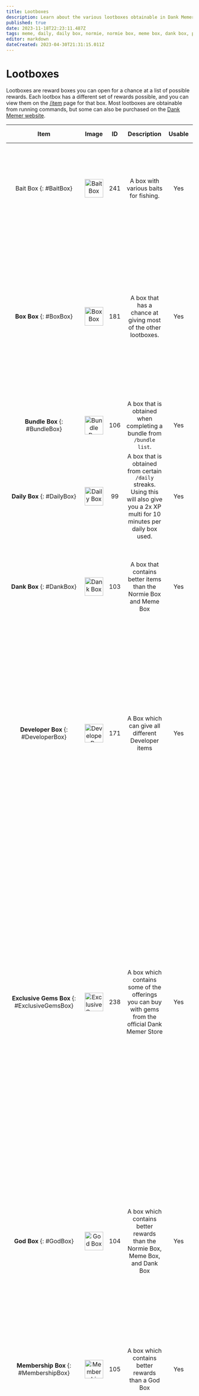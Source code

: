 ```yaml
---
title: Lootboxes
description: Learn about the various lootboxes obtainable in Dank Memer, including god boxes, daily boxes, meme boxes, box box, pepe boxes, and more.
published: true
date: 2023-11-18T22:23:11.487Z
tags: meme, daily, daily box, normie, normie box, meme box, dank box, pepe box, work box, developer box, god box, wedding gift, old box, patreon box, dank memer wiki, dankmemer wiki
editor: markdown
dateCreated: 2023-04-30T21:31:15.011Z
---
```


# Lootboxes
Lootboxes are reward boxes you can open for a chance at a list of possible rewards. Each lootbox has a different set of rewards possible, and you can view them on the <a href="/Bot-features/Currency-Commands/Basic-Commands#Item" target="_blank">/item</a> page for that box. Most lootboxes are obtainable from running commands, but some can also be purchased on the <a href="https://dankmemer.lol/store" target="_blank">Dank Memer website</a>.

| Item   | Image | ID  | Description | Usable |  Location | Possible Items | Bundle Item | Skins Available |
|:--------:|:------:|:--------------:|:------:|:--------------:|:--------------:|:-----------------:|:-----------------:|:-----------------:|
|Bait Box {: #BaitBox} | <img src="/items/lootboxes/baitbox.gif" alt="Bait Box" width="50" height="50"> | 241 | A box with various baits for fishing. | Yes | <a href="/Bot-features/Currency-Commands/Grind-Commands/Fishing" target="_blank">Fishing</a>, <a href="/Bot-features/Currency-Commands/Market" target="_blank">Market</a> | 1-3x <a href="/Items/Fishing#VintageBait" target="_blank">Vintage Bait</a>, 1-2x <a href="/Items/Fishing#WeightedBait" target="_blank">Weighted Bait</a>, 1-3x <a href="/Items/Fishing#MoneyBait" target="_blank">Money Bait</a>, 1-2x <a href="/Items/Fishing#GoldenBait" target="_blank">Golden Bait</a>, 1-2x <a href="/Items/Fishing#LuckyBait" target="_blank">Lucky Bait</a>, 1-2x <a href="/Items/Fishing#TimelyBait" target="_blank">Timely Bait</a>, 1x <a href="/Items/Fishing#MagnetBait" target="_blank">Magnet Bait</a> | No | No |
| **Box Box** {: #BoxBox} | <img src="/items/lootboxes/boxbox.gif" alt="Box Box" width="50" height="50"> | 181 | A box that has a chance at giving most of the other lootboxes. | Yes | <a href="https://dankmemer.wiki/en/About-Dank-Memer/Vote/Vote-levels#VoteRewards" target="_blank">Vote Rewards</a>, <a href="/Bot-features/Currency-Commands/Market" target="_blank">Market</a> | 1x <a href="https://dankmemer.wiki/en/Items/Lootboxes#NormieBox" target="_blank">Normie Box</a>, 1x <a href="https://dankmemer.wiki/en/Items/Lootboxes#MemeBox" target="_blank">Meme Box</a>, 1x <a href="https://dankmemer.wiki/en/Items/Lootboxes#DankBox" target="_blank">Dank Box</a>, 1x <a href="https://dankmemer.wiki/en/Items/Lootboxes#DailyBox" target="_blank">Daily Box</a>, 1x <a href="https://dankmemer.wiki/en/Items/Lootboxes#PepeBox" target="_blank">Pepe Box</a>, 1x <a href="https://dankmemer.wiki/en/Items/Lootboxes#WorkBox" target="_blank">Work Box</a>, 1x <a href="https://dankmemer.wiki/en/Items/Lootboxes#DeveloperBox" target="_blank">Developer Box</a>, 1x <a href="https://dankmemer.wiki/en/Items/Lootboxes#WeddingGift" target="_blank">Wedding Gift</a>, 1x <a href="https://dankmemer.wiki/en/Items/Lootboxes#OldBox" target="_blank">Old Box</a>, 1x <a href="https://dankmemer.wiki/en/Items/Lootboxes#SantasBag" target="_blank">Santa's Bag</a>, 1x <a href="https://dankmemer.wiki/en/Items/Lootboxes#PlasticBox" target="_blank">Plastic Box</a>, 1x <a href="https://dankmemer.wiki/en/Items/Lootboxes#BaitBox" target="_blank">Bait Box</a>, 1x <a href="https://dankmemer.wiki/en/Items/Lootboxes#ToolBox" target="_blank">Tool Box</a>, 1x <a href="https://dankmemer.wiki/en/Items/Lootboxes#GodBox" target="_blank">God Box</a>, 1x <a href="https://dankmemer.wiki/en/Items/Lootboxes#ExclusiveGemsBox" target="_blank">Exclusive Gems Box</a> | <a href="/Bot-features/Currency-Commands/Bundles#Boxer" target="_blank">Yes</a> | No |
| **Bundle Box** {: #BundleBox} | <img src="/items/lootboxes/bundlebox.gif" alt="Bundle Box" width="50" height="50"> | 106 | A box that is obtained when completing a bundle from `/bundle list`. | Yes | <a href="https://dankmemer.wiki/en/Bot-features/Currency-Commands/Bundles" target="_blank">Bundles</a>, <a href="/Bot-features/Currency-Commands/Market" target="_blank">Market</a> | 1x <a href="https://dankmemer.wiki/en/Items/Sellables#FreshBread" target="_blank">Fresh Bread</a>, 1x <a href="https://dankmemer.wiki/en/Items/Tools#EmpoweredFartBottle" target="_blank">Empowered Fart Bottle</a>, 1x <a href="https://dankmemer.wiki/en/Items/Lootboxes#ExclusiveGemsBox" target="_blank">Exclusive Gems Box</a> | <a href="/Bot-features/Currency-Commands/Bundles#Boxer" target="_blank">Yes</a> | No |
| **Daily Box** {: #DailyBox} | <img src="/items/lootboxes/dailybox.gif" alt="Daily Box" width="50" height="50"> | 99  | A box that is obtained from certain `/daily` streaks. Using this will also give you a 2x XP multi for 10 minutes per daily box used. | Yes | <a href="/Bot-features/Currency-Commands/Basic-Commands#Daily" target="_blank">Daily</a>, <a href="/Bot-features/Currency-Commands/Market" target="_blank">Market</a> | 1-2 <a href="https://dankmemer.wiki/en/Items/Tools#AdventureTicket" target="_blank">Adventure Ticket</a>, 1-2x <a href="https://dankmemer.wiki/en/Items/Tools#FertilizerBag" target="_blank">Fertilizer Bag</a>, 1-2x <a href="https://dankmemer.wiki/en/Items/Power-ups#LuckyHorseshoe" target="_blank">Lucky Horseshoe</a>, 1-2x <a href="https://dankmemer.wiki/en/Items/Power-ups#Ammo" target="_blank">Ammo</a> | <a href="/Bot-features/Currency-Commands/Bundles#Boxer" target="_blank">Yes</a> | No |
| **Dank Box** {: #DankBox} | <img src="/items/lootboxes/dankbox.gif" alt="Dank Box" width="50" height="50"> | 103 | A box that contains better items than the Normie Box and Meme Box | Yes | <a href="/Bot-features/Currency-Commands/Basic-Commands#Daily" target="_blank">Daily</a>, <a href="/Bot-features/Currency-Commands/Market" target="_blank">Market</a> | 2-4x <a href="https://dankmemer.wiki/en/Items/Collectables#RarePepe" target="_blank">Rare Pepe</a>, 4-8x <a href="https://dankmemer.wiki/en/Items/Power-ups#BankNote" target="_blank">Bank Note</a>, 2x <a href="https://dankmemer.wiki/en/Items/Tools#DuctTape" target="_blank">Duct Tape</a>, 2-3x <a href="https://dankmemer.wiki/en/Items/Tools#AdventureTicket" target="_blank">Adventure Ticket</a>, 1x <a href="https://dankmemer.wiki/en/Items/Collectables#PepeCoin" target="_blank">Pepe Coin</a>, 1x <a href="https://dankmemer.wiki/en/Items/Collectables#PepeTrophy" target="_blank">Pepe Trophy</a>, 1x <a href="https://dankmemer.wiki/en/Items/Lootboxes#DeveloperBox" target="_blank">Developer Box</a> | <a href="/Bot-features/Currency-Commands/Bundles#Boxer" target="_blank">Yes</a> | No |
| **Developer Box** {: #DeveloperBox} | <img src="/items/lootboxes/developerbox.gif" alt="Developer Box" width="50" height="50"> | 171 | A Box which can give all different Developer items | Yes | <a href="https://dankmemer.wiki/en/Items/Lootboxes#DankBox" target="_blank">Dank Box</a>, <a href="https://dankmemer.wiki/en/Items/Lootboxes#GodBox" target="_blank">God Box</a>, <a href="/Bot-features/Currency-Commands/Advancements#LevelRewards" target="_blank">Level Rewards</a>, <a href="/Bot-features/Currency-Commands/Market" target="_blank">Market</a> | 1-3x <a href="https://dankmemer.wiki/en/Items/Collectables#BluesPlane" target="_blank">Blue's Plane</a>, 1-3x <a href="https://dankmemer.wiki/en/Items/Sellables#ZigsCapybara" target="_blank">Zig's Capybara</a>, 1-3x <a href="https://dankmemer.wiki/en/Items/Collectables#AetheryxFlower" target="_blank">Aetheryx Flower</a>, 1-3x <a href="https://dankmemer.wiki/en/Items/Collectables#BadoszsCard" target="_blank">Badosz's Card</a>, 1-3x <a href="https://dankmemer.wiki/en/Items/Collectables#MelmsiesBeard" target="_blank">Melmsie's Beard</a>, 1-3x <a href="/Items/Collectables#WeetsDonut" target="_blank">Weet's Donut</a>, 1-3x <a href="https://dankmemer.wiki/en/Items/Collectables#AipheysGemstone" target="_blank">Aiphey's Gemstone</a>, 1-3x <a href="https://dankmemer.wiki/en/Items/Collectables#ZomBsZomBee" target="_blank">ZomB's ZomBee</a>, 1-3x <a href="https://dankmemer.wiki/en/Items/Collectables#TowniesEyes" target="_blank">Townie's Eyes</a>, 1-3x <a href="https://dankmemer.wiki/en/Items/Collectables#KablesSunglasses" target="_blank">Kable's Sunglasses</a>, 1-3x <a href="/Items/Collectables#AhasPitcherPlant" target="_blank">Aha's Pitcher Plant</a>, 1-3x <a href="/Items/Collectables#SunbearsD20" target="_blank">Weet's Donut</a> | <a href="/Bot-features/Currency-Commands/Bundles#DevCollector" target="_blank">Yes</a> | No |
| **Exclusive Gems Box** {: #ExclusiveGemsBox} | <img src="/items/lootboxes/exclusivewebsitebox.gif" alt="Exclusive Gems Box" width="50" height="50"> | 238 | A box which contains some of the offerings you can buy with gems from the official Dank Memer Store | Yes | <a href="https://dankmemer.wiki/en/Items/Lootboxes#BundleBox" target="_blank">Bundle Box</a>, <a href="https://dankmemer.wiki/en/Items/Lootboxes#GodBox" target="_blank">God Box</a>, <a href="https://dankmemer.wiki/en/Items/Lootboxes#MembershipBox" target="_blank">Membership Box</a>, <a href="/Bot-features/Currency-Commands/Grind-Commands#Postmemes" target="_blank">Postmemes</a>, <a href="https://dankmemer.wiki/en/About-Dank-Memer/Vote/Vote-levels#VoteRewards" target="_blank">Vote Rewards</a> | 1x <a href="https://dankmemer.wiki/en/Bot-features/Currency-Commands/Skins#RatSkin" target="_blank">Doris Rat Variant</a>, 1x <a href="https://dankmemer.wiki/en/Bot-features/Currency-Commands/Skins#RoyalScepterSkin" target="_blank">Trident Variant Skin</a>, 1x <a href="https://dankmemer.wiki/en/Bot-features/Currency-Commands/Skins#ToxicWasteSkin" target="_blank">Toxic Waste Skin</a>, 1x <a href="https://dankmemer.wiki/en/Bot-features/Currency-Commands/Skins#RainbowsSkin" target="_blank">Rainbows Skin</a>, 1x <a href="https://dankmemer.wiki/en/Bot-features/Currency-Commands/Skins#RaftSkin" target="_blank">Raft Skin</a>, 1x <a href="/Bot-features/Currency-Commands/Skins#PetSkins" target="_blank">Meat Mouth Variant</a>, 1x <a href="https://dankmemer.wiki/en/Bot-features/Currency-Commands/Skins#RarePepeSkin" target="_blank">Mona Lisa Variant</a>, 1x <a href="https://dankmemer.wiki/en/Bot-features/Currency-Commands/Skins#ZigsCapybaraSkin" target="_blank">Swag Capybara Variant Skin</a>, 1x <a href="https://dankmemer.wiki/en/Bot-features/Currency-Commands/Skins#AetheryxFlowerSkin" target="_blank">Aeth's Beastly Flower Variant Skin</a>, 1x <a href="https://dankmemer.wiki/en/Bot-features/Currency-Commands/Skins#MouseSkin" target="_blank">Real Mouse Variant Skin</a>, 1x <a href="https://dankmemer.wiki/en/Bot-features/Currency-Commands/Skins#ElfOnTheShelfSkin" target="_blank">Burning Elf Variant Skin</a>, 1x <a href="https://dankmemer.wiki/en/Bot-features/Currency-Commands/Skins#CactusSkin" target="_blank">Dancing Cactus Variant Skin</a>, 1x <a href="https://dankmemer.wiki/en/Bot-features/Currency-Commands/Skins#MultiColoredPlasticBitsSkin" target="_blank">Multi Plastic Brick Variant Skin</a>, 1x <a href="https://dankmemer.wiki/en/Bot-features/Currency-Commands/Pets#GardenGnome" target="_blank">Garden Gnome Pet</a>, 1x <a href="https://dankmemer.wiki/en/Bot-features/Currency-Commands/Pets#FlyingSpaghettiMonster" target="_blank">Flying Spaghetti Monster Pet</a>, 1x <a href="https://dankmemer.wiki/en/Bot-features/Currency-Commands/Pets#Owl" target="_blank">Owl Pet</a>, 1x <a href="https://dankmemer.wiki/en/Bot-features/Currency-Commands/Pets#Rat" target="_blank">Rat Pet</a>, 1x <a href="https://dankmemer.wiki/en/Bot-features/Currency-Commands/Pets#Yeti" target="_blank">Yeti Pet</a>, 1x <a href="https://dankmemer.wiki/en/Bot-features/Currency-Commands/Pets#Phoenix" target="_blank">Phoenix Pet</a>, 1x <a href="https://dankmemer.wiki/en/Bot-features/Currency-Commands/Pets#Blobfish" target="_blank">Blobfish Pet</a>, 9x <a href="https://dankmemer.wiki/en/Items/Tools#LotusSeeds" target="_blank">Lotus Seeds</a> | No | No |
| **God Box** {: #GodBox} | <img src="/items/lootboxes/godbox_new.gif" alt="God Box" width="50" height="50"> | 104 | A box which contains better rewards than the Normie Box, Meme Box, and Dank Box | Yes | <a href="/Bot-features/Currency-Commands/Basic-Commands#Craft" target="_blank">Craft</a>, <a href="/Bot-features/Currency-Commands/Basic-Commands#Daily" target="_blank">Daily</a>, <a href="/Bot-features/Currency-Commands/Market" target="_blank">Market</a> | 10-20x <a href="https://dankmemer.wiki/en/Items/Power-ups#BankNote" target="_blank">Bank Note</a>, 3-6x <a href="https://dankmemer.wiki/en/Items/Tools#DuctTape" target="_blank">Duct Tape</a>, 2-5x <a href="https://dankmemer.wiki/en/Items/Collectables#PepeCoin" target="_blank">Pepe Coin</a>, 1-2x <a href="https://dankmemer.wiki/en/Items/Collectables#PepeTrophy" target="_blank">Pepe Trophy</a>, 1-3x <a href="https://dankmemer.wiki/en/Items/Power-ups#AdventureCompass" target="_blank">Adventure Compass</a>, 1x <a href="https://dankmemer.wiki/en/Items/Lootboxes#OldBox" target="_blank">Old Box</a>, 1-2x <a href="https://dankmemer.wiki/en/Items/Lootboxes#DeveloperBox" target="_blank">Developer Box</a>, 1x <a href="https://dankmemer.wiki/en/Items/Collectables#PepeCrown" target="_blank">Pepe Crown</a>, 1x <a href="https://dankmemer.wiki/en/Items/Collectables#BoltCutters" target="_blank">Bolt Cutters</a>, 1x <a href="https://dankmemer.wiki/en/Items/Lootboxes#ExclusiveGemsBox" target="_blank">Exclusive Gems Box</a> | <a href="/Bot-features/Currency-Commands/Bundles#Boxer" target="_blank">Yes</a> | <a href="/Bot-features/Currency-Commands/Skins#GodBoxSkin" target="_blank">Yes</a> |
| **Membership Box** {: #MembershipBox} | <img src="/items/lootboxes/membershipbox.gif" alt="Membership Box" width="50" height="50"> | 105  | A box which contains better rewards than a God Box | Yes | <a href="/Bot-features/Utility-and-Config-Commands/Config-Commands#Premium" target="_blank">Premium</a>, <a href="/Bot-features/Currency-Commands/Market" target="_blank">Market</a> | 1-2x <a href="https://dankmemer.wiki/en/Items/Collectables#PepeMedal" target="_blank">Pepe Medal</a>, 2-3x <a href="https://dankmemer.wiki/en/Items/Collectables#PepeCoin" target="_blank">Pepe Coin</a>, 1x <a href="https://dankmemer.wiki/en/Items/Power-ups#CreditCard" target="_blank">Credit Card</a>, 1x <a href="https://dankmemer.wiki/en/Items/Collectables#PepeTrophy" target="_blank">Pepe Trophy</a>, 1x <a href="https://dankmemer.wiki/en/Items/Lootboxes#OldBox" target="_blank">Old Box</a>, 2-5x <a href="https://dankmemer.wiki/en/Items/Consumables#CoinVoucher" target="_blank">Coin Voucher</a>, 1x <a href="https://dankmemer.wiki/en/Items/Lootboxes#BaitBox" target="_blank">Bait Box</a>, 1x <a href="https://dankmemer.wiki/en/Items/Lootboxes#GodBox" target="_blank">God Box</a>, 1x <a href="https://dankmemer.wiki/en/Items/Collectables#BoltCutters" target="_blank">Bolt Cutters</a>, 1x <a href="https://dankmemer.wiki/en/Items/Lootboxes#ExclusiveGemsBox" target="_blank">Exclusive Gems Box</a> | <a href="/Bot-features/Currency-Commands/Bundles#Boxer" target="_blank">Yes</a> | <a href="/Bot-features/Currency-Commands/Skins#MembershipBoxSkin" target="_blank">Yes</a> |
| **Meme Box** {: #MemeBox} | <img src="/items/lootboxes/memebox.gif" alt="Meme Box" width="50" height="50"> | 102  | A box which contains better items than the Normie Box | Yes | <a href="/Bot-features/Currency-Commands/Basic-Commands#Daily" target="_blank">Daily</a>, <a href="/Bot-features/Currency-Commands/Pets" target="_blank">Pets</a>, <a href="/Bot-features/Currency-Commands/Market" target="_blank">Market</a> | 2-4x <a href="https://dankmemer.wiki/en/Items/Power-ups#BankNote" target="_blank">Bank Note</a>, 2x <a href="https://dankmemer.wiki/en/Items/Power-ups#LuckyHorseshoe" target="_blank">Lucky Horseshoe</a>, 2-3x <a href="https://dankmemer.wiki/en/Items/Power-ups#LifeSaver" target="_blank">Life Saver</a>, 1-2x <a href="https://dankmemer.wiki/en/Items/Tools#AdventureTicket" target="_blank">Adventure Ticket</a>, 1x <a href="https://dankmemer.wiki/en/Items/Power-ups#PizzaSlice" target="_blank">Pizza Slice</a>, 1-2x <a href="https://dankmemer.wiki/en/Items/Tools#DuctTape" target="_blank">Duct Tape</a>, 1-2x <a href="https://dankmemer.wiki/en/Items/Collectables#RarePepe" target="_blank">Rare Pepe</a>, 1x <a href="https://dankmemer.wiki/en/Items/Collectables#PepeCoin" target="_blank">Pepe Coin</a>, 1x <a href="https://dankmemer.wiki/en/Items/Power-ups#Ammo" target="_blank">Ammo</a> | <a href="/Bot-features/Currency-Commands/Bundles#Boxer" target="_blank">Yes</a> | No |
| **Normie Box** {: #NormieBox} | <img src="/items/lootboxes/normiebox.gif" alt="Normie Box" width="50" height="50"> | 101  | A box which contains some normie rewards | Yes | <a href="/Bot-features/Currency-Commands/Basic-Commands#Daily" target="_blank">Daily</a>, <a href="/Bot-features/Currency-Commands/Pets" target="_blank">Pets</a>, <a href="/Bot-features/Currency-Commands/Market" target="_blank">Market</a> | 1-2x <a href="https://dankmemer.wiki/en/Items/Sellables#Cookie" target="_blank">Cookie</a>, 1-2x <a href="https://dankmemer.wiki/en/Items/Power-ups#BankNote" target="_blank">Bank Note</a>, 1-2x <a href="https://dankmemer.wiki/en/Items/Power-ups#LuckyHorseshoe" target="_blank">Lucky Horseshoe</a>, 1-2x <a href="https://dankmemer.wiki/en/Items/Tools#DuctTape" target="_blank">Duct Tape</a>, 1x <a href="https://dankmemer.wiki/en/Items/Collectables#RarePepe" target="_blank">Rare Pepe</a>, 1x <a href="https://dankmemer.wiki/en/Items/Power-ups#Ammo" target="_blank">Ammo</a>, 1x <a href="https://dankmemer.wiki/en/Items/Collectables#PepeCoin" target="_blank">Pepe Coin</a>, 1x <a href="https://dankmemer.wiki/en/Items/Lootboxes#MemeBox" target="_blank">Meme Box</a> | <a href="/Bot-features/Currency-Commands/Bundles#Boxer" target="_blank">Yes</a> | No |
| **Old Box** {: #OldBox} | <img src="/items/lootboxes/oldbox.gif" alt="Old Box" width="50" height="50"> | 178  | A box that contains old items which are unobtainable at the moment. | Yes | <a href="https://dankmemer.wiki/en/Items/Lootboxes#GodBox" target="_blank">God Box</a>, <a href="https://dankmemer.wiki/en/Items/Lootboxes#BoxBox" target="_blank">Box Box</a>, <a href="/Bot-features/Currency-Commands/Market" target="_blank">Market</a> | 1x <a href="https://dankmemer.wiki/en/Items/Collectables#Laptop" target="_blank">Laptop</a>, 1x <a href="https://dankmemer.wiki/en/Items/Collectables#Tidepod" target="_blank">Tidepod</a>, 1x <a href="https://dankmemer.wiki/en/Items/Collectables#FidgetSpinner" target="_blank">Fidget Spinner</a>, 1x <a href="https://dankmemer.wiki/en/Items/Collectables#ReversalCard" target="_blank">Reversal Card</a>, 1x <a href="https://dankmemer.wiki/en/Items/Collectables#FoolsNotif" target="_blank">Fool's Notif</a>, 1x <a href="https://dankmemer.wiki/en/Items/Collectables#SchoolUrinal" target="_blank">School Urinal</a>, 1x <a href="https://dankmemer.wiki/en/Items/Collectables#BerriesandCream" target="_blank">Berries and Cream</a>, 1x <a href="https://dankmemer.wiki/en/Items/Collectables#FriendsGift" target="_blank">Friend's Gift</a>, 1x <a href="https://dankmemer.wiki/en/Items/Collectables#GiftBox" target="_blank">Gift Box</a> | <a href="/Bot-features/Currency-Commands/Bundles#Boxer" target="_blank">Yes</a> | No |
| **Out West Adventure Box** {: #OutWestAdventureBox} | <img src="/items/lootboxes/outwestadventurebox.gif" alt="Out West Adventure Box" width="50" height="50"> | 182  | A box which contains some Out West Adventure items | Yes | <a href="https://dankmemer.wiki/en/Items/Collectables#AdventureVoucher" target="_blank">Adventure Voucher</a>, <a href="/Bot-features/Currency-Commands/Market" target="_blank">Market</a> | 1-2x <a href="https://dankmemer.wiki/en/Items/Collectables#Cactus" target="_blank">Cactus</a>, 1-2x <a href="https://dankmemer.wiki/en/Items/Collectables#CowboyHat" target="_blank">Cowboy Hat</a>, 1-2x <a href="https://dankmemer.wiki/en/Items/Sellables#Lasso" target="_blank">Lasso</a>, 1-2x <a href="https://dankmemer.wiki/en/Items/Collectables#OldCowboyRevolver" target="_blank">Old Cowboy Revolver</a>, 1-2x <a href="https://dankmemer.wiki/en/Items/Collectables#TreasureMap" target="_blank">Treasure Map</a>, 1 <a href="https://dankmemer.wiki/en/Items/Sellables#GoldenNugget" target="_blank">Golden Nugget</a>, 1-2x <a href="https://dankmemer.wiki/en/Items/Collectables#PetSaddle" target="_blank">Pet Saddle</a> | <a href="/Bot-features/Currency-Commands/Bundles#Adventurer" target="_blank">Yes</a> | No |
| **Pepe Box** {: #PepeBox} | <img src="/items/lootboxes/pepebox.gif" alt="Pepe Box" width="50" height="50"> | 180  | A box which contains all Pepe items | Yes | <a href="https://dankmemer.wiki/en/Items/Lootboxes#BoxBox" target="_blank">Box Box</a>, <a href="https://dankmemer.wiki/en/About-Dank-Memer/Vote/Vote-levels#VoteRewards" target="_blank">Vote Rewards</a>, <a href="/Bot-features/Currency-Commands/Market" target="_blank">Market</a> | 2-5x <a href="https://dankmemer.wiki/en/Items/Collectables#RarePepe" target="_blank">Rare Pepe</a>, 2-5x <a href="https://dankmemer.wiki/en/Items/Collectables#PepeCoin" target="_blank">Pepe Coin</a>, 1-3x <a href="https://dankmemer.wiki/en/Items/Collectables#PepeMedal" target="_blank">Pepe Medal</a>, 1-3x <a href="https://dankmemer.wiki/en/Items/Collectables#PepeStatue" target="_blank">Pepe Statue</a>, 1-2x <a href="https://dankmemer.wiki/en/Items/Collectables#PepeTrophy" target="_blank">Pepe Trophy</a>, 1-2x <a href="https://dankmemer.wiki/en/Items/Collectables#PepeRing" target="_blank">Pepe Ring</a>, 1x <a href="https://dankmemer.wiki/en/Items/Collectables#PepeCrown" target="_blank">Pepe Crown</a> | <a href="/Bot-features/Currency-Commands/Bundles#Boxer" target="_blank">Yes</a> | No |
| **Plastic Box** {: #PlasticBox} | <img src="/items/lootboxes/plasticbox.gif" alt="Plastic Box" width="50" height="50"> | 189  | A box which contains all Plastic bits | Yes | <a href="/Bot-features/Currency-Commands/Basic-Commands#Daily" target="_blank">Daily</a>, <a href="/Bot-features/Currency-Commands/Advancements#LevelRewards" target="_blank">Level Rewards</a>, <a href="/Bot-features/Currency-Commands/Market" target="_blank">Market</a> | 15-50x <a href="https://dankmemer.wiki/en/Items/Collectables#PurplePlasticBits" target="_blank">Purple Plastic Bits</a>, 15-50x <a href="https://dankmemer.wiki/en/Items/Collectables#OrangePlasticBits" target="_blank">Orange Plastic Bits</a>, 15-50x <a href="https://dankmemer.wiki/en/Items/Collectables#BluePlasticBits" target="_blank">Blue Plastic Bits</a>, 5-25x <a href="https://dankmemer.wiki/en/Items/Collectables#GoldenPlasticBits" target="_blank">Golden Plastic Bits</a>, 5-20x <a href="https://dankmemer.wiki/en/Items/Collectables#MultiColoredPlasticBits" target="_blank">Multi Colored Plastic Bits</a> | <a href="/Bot-features/Currency-Commands/Bundles#Boxer" target="_blank">Yes</a> | No |
| **Santa's Bag** {: #SantasBag} | <img src="/items/lootboxes/santasbag.png" alt="Santa's Bag" width="50" height="50"> | 131  | Santa's goodie bag full of wonderful items, including some from the winter season. This item can be obtained from the Santa Claus job | Yes | <a href="/Bot-features/Currency-Commands/Work" target="_blank">Work</a>, <a href="/Bot-features/Currency-Commands/Market" target="_blank">Market</a> | 1-2x <a href="https://dankmemer.wiki/en/Items/Collectables#PepeCoin" target="_blank">Pepe Coin</a>, 2x <a href="https://dankmemer.wiki/en/Items/Collectables#MultiColoredPlasticBits" target="_blank">Multi Colored Plastic Bits</a>, 2x <a href="https://dankmemer.wiki/en/Items/Collectables#GoldenPlasticBits" target="_blank">Golden Plastic Bits</a>, 1x <a href="https://dankmemer.wiki/en/Items/Collectables#PepeTrophy" target="_blank">Pepe Trophy</a>, 2x <a href="https://dankmemer.wiki/en/Items/Collectables#PepeMedal" target="_blank">Pepe Medal</a>, 3-5x <a href="https://dankmemer.wiki/en/Items/Collectables#RarePepe" target="_blank">Rare Pepe</a>, 8-10x <a href="https://dankmemer.wiki/en/Items/Tools#Snowball" target="_blank">Snowball</a>, 2-4x <a href="https://dankmemer.wiki/en/Items/Collectables#SantasHat" target="_blank">Santa's Hat</a>, 5-10x <a href="https://dankmemer.wiki/en/Items/Power-ups#PizzaSlice" target="_blank">Pizza Slice</a>, 10-12x <a href="https://dankmemer.wiki/en/Items/Power-ups#BankNote" target="_blank">Bank Note</a>, 1-3x <a href="https://dankmemer.wiki/en/Items/Power-ups#CupidsBigToe" target="_blank">Cupid's Big Toe</a>, 1-2x <a href="https://dankmemer.wiki/en/Items/Collectables#JackyoLanty" target="_blank">Jacky o' Lanty</a>, 1x <a href="https://dankmemer.wiki/en/Items/Collectables#AetheryxFlower" target="_blank">Aetheryx Flower</a>, 1x <a href="https://dankmemer.wiki/en/Items/Collectables#BadoszsCard" target="_blank">Badosz's Card</a> | <a href="/Bot-features/Currency-Commands/Bundles#ChronicWorker" target="_blank">Yes</a> | <a href="https://dankmemer.wiki/en/Bot-features/Currency-Commands/Skins#SantasBagSkin" target="_blank">Yes</a> |
| **Space Adventure Box** {: #SpaceAdventureBox} | <img src="/items/lootboxes/spaceadventurebox.gif" alt="Space Adventure Box" width="50" height="50"> | 183  | A box which contains some Space adventure rewards | Yes | <a href="https://dankmemer.wiki/en/Items/Collectables#AdventureVoucher" target="_blank">Adventure Voucher</a>, <a href="/Bot-features/Currency-Commands/Market" target="_blank">Market</a> | 1x <a href="https://dankmemer.wiki/en/Items/Sellables#Meteorite" target="_blank">Meteorite</a>, 1x <a href="https://dankmemer.wiki/en/Items/Collectables#BlackHole" target="_blank">Black Hole</a>, 1x <a href="https://dankmemer.wiki/en/Items/Collectables#AlienSample" target="_blank">Alien Sample</a>, 1x <a href="https://dankmemer.wiki/en/Items/Sellables#StarFragment" target="_blank">Star Fragment</a> | <a href="/Bot-features/Currency-Commands/Bundles#Adventurer" target="_blank">Yes</a> | No |
|**Tool Box** {: #ToolBox} | <img src="/items/lootboxes/toolbox.gif" alt="Wedding Gift" width="50" height="50">| 240 | A box with various tools for fishing. | Yes | <a href="/Bot-features/Currency-Commands/Grind-Commands/Fishing" target="_blank">Fishing</a>, <a href="/Bot-features/Currency-Commands/Market" target="_blank">Market</a>, <a href="/Bot-features/Currency-Commands/Basic-Commands#Shop" target="_blank">Shop</a> | 1-2x <a href="/Items/Fishing#FishingRod" target="_blank">Fishing Rod</a>, 1-2x <a href="/Items/Fishing#Harpoon" target="_blank">Harpoon</a>, 1-2x <a href="/Items/Fishing#Net" target="_blank">Net</a>, 1-2x <a href="/Items/Fishing#Dynamite" target="_blank">Dynamite</a> | No | No |
|**Universe Box** {: #UniverseBox} | <img src="/items/lootboxes/universebox.gif" alt="Universe Box" width="50" height="50">| 242 | Grants 12 hours of 2xp and random possible rewards and boosts. | Yes | <a href="/Bot-features/Currency-Commands/Market" target="_blank">Market</a>, <a href="/Bot-features/Currency-Commands/Basic-Commands#Shop" target="_blank">Shop</a> | 2x XP multi for 12 hours, 100% luck multi for 6 hours, 150% Luck Multi for 3 hours, 1000% Coin Multi for 6 hours, 1x <a href="/Items/Lootboxes#ExclusiveGemBox" target="_blank">Exclusive Gem Box</a>, 1x <a href="/Items/Lootboxes#BoxBox" target="_blank">Box Box</a>, 1x <a href="/Items/Lootboxes#DeveloperBox" target="_blank">Developer Box</a>, 250m Coins, 'stupid universe box...' title | No | No |
| **Wedding Gift** {: #WeddingGift} | <img src="/items/lootboxes/weddinggift.png" alt="Wedding Gift" width="50" height="50"> | 100  | A gift box obtained from getting married which contains some survival items | Yes | <a href="/Bot-features/Currency-Commands/Marriage" target="_blank">Marriage</a>, <a href="/Bot-features/Currency-Commands/Market" target="_blank">Market</a> | 2-3x <a href="https://dankmemer.wiki/en/Items/Power-ups#LifeSaver" target="_blank">Life Saver</a>, 1-2x <a href="https://dankmemer.wiki/en/Items/Collectables#ChocolateCake" target="_blank">Chocolate Cake</a>, 2x <a href="https://dankmemer.wiki/en/Items/Collectables#AetheryxFlower" target="_blank">Aetheryx Flower</a>, 1-2x <a href="https://dankmemer.wiki/en/Items/Collectables#StackofCash" target="_blank">Stack of Cash</a>, 2-3x <a href="https://dankmemer.wiki/en/Items/Tools#UsedDiaper" target="_blank">Used Diaper</a>, 1x <a href="https://dankmemer.wiki/en/Items/Collectables#Baby" target="_blank">Baby</a> | <a href="/Bot-features/Currency-Commands/Bundles#FamilyStarter" target="_blank">Yes</a> | Yes |
| **Work Box** {: #WorkBox} | <img src="/items/lootboxes/workbox.gif" alt="Work Box" width="50" height="50"> | 179  | A box which contains all possible work items | Yes | <a href="https://dankmemer.wiki/en/Items/Lootboxes#BoxBox" target="_blank">Box Box</a>, <a href="/Bot-features/Currency-Commands/Advancements#LevelRewards" target="_blank">Level Rewards</a>, <a href="/Bot-features/Currency-Commands/Grind-Commands#Scratch" target="_blank">Scratch</a>, <a href="/Bot-features/Currency-Commands/Market" target="_blank">Market</a> | 1-2x <a href="https://dankmemer.wiki/en/Items/Power-ups#Ammo" target="_blank">Ammo</a>, 1-2x <a href="https://dankmemer.wiki/en/Items/Collectables#StackofCash" target="_blank">Stack of Cash</a>, 1-2x <a href="https://dankmemer.wiki/en/Items/Power-ups#BottleofWhiskey" target="_blank">Bottle of Whiskey</a>, 1-2x <a href="https://dankmemer.wiki/en/Items/Power-ups#MotivationalPoster" target="_blank">Motivational Poster</a>, 1-2x <a href="https://dankmemer.wiki/en/Items/Sellables#Ectoplasm" target="_blank">Ectoplasm</a>, 1-2x <a href="https://dankmemer.wiki/en/Items/Tools#UsedDiaper" target="_blank">Used Diaper</a>, 1-2x <a href="https://dankmemer.wiki/en/Items/Collectables#LikeButton" target="_blank">Like Button</a>, 1-2x <a href="https://dankmemer.wiki/en/Items/Tools#TipJar" target="_blank">Tip Jar</a>, 1-2x <a href="https://dankmemer.wiki/en/Items/Sellables#APlus" target="_blank">A Plus</a>, 1-2x <a href="https://dankmemer.wiki/en/Items/Collectables#PoliceBadge" target="_blank">PoliceBadge</a>, 1-2x <a href="https://dankmemer.wiki/en/Items/Collectables#Binary" target="_blank">Binary</a>,1-2x <a href="https://dankmemer.wiki/en/Items/Sellables#Beakerofsusfluid" target="_blank">Beaker of sus fluid</a>, 1-2x <a href="https://dankmemer.wiki/en/Items/Power-ups#PetCollar" target="_blank">Pet Collar</a>, 1-2x <a href="https://dankmemer.wiki/en/Items/Sellables#BanHammer" target="_blank">Ban Hammer</a>, 1-2x <a href="https://dankmemer.wiki/en/Items/Sellables#Vaccine" target="_blank">Vaccine</a>, 1-2x <a href="https://dankmemer.wiki/en/Items/Tools#StonkMachine" target="_blank">Stonk Machine</a>, 1-2x <a href="https://dankmemer.wiki/en/Items/Sellables#MemePills" target="_blank">Meme Pills</a>, 1-2x <a href="https://dankmemer.wiki/en/Items/Power-ups#EnergyDrink" target="_blank">Energy Drink</a>, 1-2x <a href="https://dankmemer.wiki/en/Items/Collectables#Baby" target="_blank">Baby</a>, 1-2x <a href="https://dankmemer.wiki/en/Items/Sellables#LawDegree" target="_blank">Law Degree</a>, 1-2x <a href="https://dankmemer.wiki/en/Items/Sellables#MusicalNote" target="_blank">Musical Note</a>, 1-2x <a href="https://dankmemer.wiki/en/Items/Power-ups#RobbersMask" target="_blank">Robbers Mask</a>, 1-2x <a href="https://dankmemer.wiki/en/Items/Power-ups#ShopCoupon" target="_blank">Shop Coupon</a>, 1-2x <a href="https://dankmemer.wiki/en/Items/Power-ups#AdventureCompass" target="_blank">Adventure Compass</a>, 1-2x <a href="https://dankmemer.wiki/en/Items/Power-ups#StolenAmulet" target="_blank">Stolen Amulet</a>, 1-2x <a href="https://dankmemer.wiki/en/Items/Power-ups#CrunchyTaco" target="_blank">Crunchy Taco</a>, 1-2x <a href="https://dankmemer.wiki/en/Items/Lootboxes#SantasBag" target="_blank">Santa's Bag</a> | <a href="/Bot-features/Currency-Commands/Bundles#Boxer" target="_blank">Yes</a> | No |

<br>

---

<body>
  <details closed>
    <summary style="background-color:#196b2f; color:#F5F5F5; font: 14px Roboto; padding: 8px;">Browse Items</summary>
      <div style="text-align: center;">  
      <p style="font: 12px Roboto; padding: 0 8px 3px 8px;">
          <a href="/Items/Collectables" target="_blank">Collectables</a> &#x2022; <a href="/Items/Consumables" target="_blank">Consumables</a> &#x2022; <a href="/Items/Drops" target="_blank">Drops</a> &#x2022; <a href="/Items/Lootboxes" target="_blank">Lootboxes</a> &#x2022; <a href="/Items/Packs" target="_blank">Packs</a> &#x2022; <a href="/Items/Power-ups" target="_blank">Power-ups</a> &#x2022; <a href="/Items/Sellables" target="_blank">Sellables</a> &#x2022; <a href="/Items/Tools" target="_blank">Tools</a>
        </p>
         </div>
    </details>
</body>

<body>
  <details closed>
    <summary style="background-color:#196b2f; color:#F5F5F5; font: 14px Roboto; padding: 8px;">Explore Commands</summary>
    <details>
      <summary style="background-color:#72ad70; color:#000000; font: 12px Roboto; padding: 8px;">Currency Commands</summary>
      <div style="text-align: center;"> 
      <p style="font: 12px Roboto; padding: 0 8px 3px 8px;"> <a href="/Bot-features/Currency-Commands/Achievements" target="_blank">Achievements</a> &#x2022; <a href="/Bot-features/Currency-Commands/Advancements" target="_blank">Advancements - (</a> <a href="/Bot-features/Currency-Commands/Advancements#LevelRewards" target="_blank">Levels</a>, <a href="/Bot-features/Currency-Commands/Advancements#Omega" target="_blank">Omega</a>, <a href="/Bot-features/Currency-Commands/Advancements#Prestige" target="_blank">Prestige</a>, <a href="/Bot-features/Currency-Commands/Advancements/Upgrades" target="_blank">Upgrades</a>, <a href="/Bot-features/Currency-Commands/Advancements#Vote" target="_blank"> Vote</a>) <br> <a href="/Bot-features/Currency-Commands/Adventure" target="_blank">Adventure</a> &#x2022; <a href="/Bot-features/Currency-Commands/Badges" target="_blank">Badges</a> &#x2022; <a href="/Bot-features/Currency-Commands/Basic-Commands#Balance" target="_blank">Balance</a> &#x2022; <a href="/Bot-features/Currency-Commands/Rob-and-Heist#Bankrob" target="_blank">Bankrob</a> &#x2022; <a href="/Bot-features/Currency-Commands/Grind-Commands#Beg" target="_blank">Beg</a> &#x2022; <a href="/Bot-features/Currency-Commands/Bundles" target="_blank">Bundles</a> &#x2022; <a href="/Bot-features/Fun-Games-Image/Fun-and-Images#Compare" target="_blank">Compare</a> &#x2022; <a href="/Bot-features/Currency-Commands/Basic-Commands#Craft" target="_blank">Craft</a> &#x2022; <a href="/Bot-features/Currency-Commands/Grind-Commands#Crime" target="_blank">Crime</a> <br><a href="/Bot-features/Currency-Commands/Basic-Commands#Currencylog" target="_blank">Currencylog</a> &#x2022; <a href="/Bot-features/Currency-Commands/Basic-Commands#Daily" target="_blank">Daily</a> &#x2022; <a href="/Bot-features/Currency-Commands/Basic-Commands#Deposit" target="_blank">Deposit</a> &#x2022; <a href="/Bot-features/Currency-Commands/Grind-Commands#Dig" target="_blank">Dig</a> &#x2022; <a href="/Items/Drops" target="_blank">Drops</a> &#x2022; <a href="/Bot-features/Currency-Commands/Farm" target="_blank">Farm</a> &#x2022; <a href="/Bot-features/Currency-Commands/Grind-Commands/Fishing" target="_blank">Fish</a> &#x2022; <a href="/Bot-features/Currency-Commands/Friends" target="_blank">Friends</a> &#x2022; <a href="/Bot-features/Currency-Commands/Serverevents-and-Giveaways#Giveaways" target="_blank">Giveaway</a> &#x2022; <a href="/Bot-features/Currency-Commands/Grind-Commands#Highlow" target="_blank">Highlow</a> <br> <a href="/Bot-features/Currency-Commands/Grind-Commands#Hunt" target="_blank">Hunt</a> &#x2022; <a href="/Bot-features/Currency-Commands/Basic-Commands#Inventory" target="_blank">Inventory</a> &#x2022; <a href="/Bot-features/Currency-Commands/Basic-Commands#Item" target="_blank">Item</a> &#x2022; <a href="/Bot-features/Currency-Commands/Leaderboards" target="_blank">Leaderboard</a> &#x2022; <a href="/Bot-features/Currency-Commands/Lotteries" target="_blank">Lottery</a> &#x2022; <a href="/Bot-features/Currency-Commands/Market" target="_blank">Market</a> &#x2022; <a href="/Bot-features/Currency-Commands/Marriage" target="_blank">Marriage</a> &#x2022; <a href="/Bot-features/Currency-Commands/Advancements/Upgrades#Monthly" target="_blank">Monthly</a> <br> <a href="/Bot-features/Currency-Commands/Multipliers" target="_blank">Multipliers</a> &#x2022; <a href="/Bot-features/Currency-Commands/Basic-Commands#Notifications" target="_blank">Notifications</a> &#x2022; <a href="/Bot-features/Currency-Commands/Pets" target="_blank">Pets</a>  &#x2022; <a href="/Bot-features/Currency-Commands/Grind-Commands#Postmemes" target="_blank">Postmemes</a> &#x2022; <a href="/Bot-features/Currency-Commands/Basic-Commands/Profile" target="_blank">Profile</a> &#x2022; <a href="/Bot-features/Currency-Commands/Quests" target="_blank">Quests</a> &#x2022; <a href="/Bot-features/Currency-Commands/Basic-Commands#Remove" target="_blank">Remove</a> &#x2022; <a href="/Bot-features/Currency-Commands/Rob-and-Heist#Rob" target="_blank">Rob</a> <br> <a href="/Bot-features/Currency-Commands/Grind-Commands#Scratch" target="_blank">Scratch</a> &#x2022; <a href="/Bot-features/Currency-Commands/Grind-Commands#Search" target="_blank">Search</a> &#x2022; <a href="/Bot-features/Currency-Commands/Serverevents-and-Giveaways#Serverevents" target="_blank">Serverevents</a> &#x2022; <a href="/Bot-features/Currency-Commands/Basic-Commands#Shop" target="_blank">Shop</a> &#x2022; <a href="/Bot-features/Currency-Commands/Basic-Commands/Profile#Showcase" target="_blank">Showcase</a> &#x2022; <a href="/Bot-features/Currency-Commands/Skins" target="_blank">Skins</a> &#x2022; <a href="/Bot-features/Currency-Commands/Grind-Commands#Stream" target="_blank">Stream</a> &#x2022; <a href="/Bot-features/Utility-and-Config-Commands/Utility-Commands#Taxcalc" target="_blank">Taxcalc</a> <br> <a href="/Bot-features/Currency-Commands/Basic-Commands/Profile#Titles" target="_blank">Title</a> &#x2022; <a href="/Bot-features/Currency-Commands/Basic-Commands#Use" target="_blank">Use</a> &#x2022; <a href="/Bot-features/Currency-Commands/Basic-Commands#Vacation" target="_blank">Vacation</a> &#x2022; <a href="/Bot-features/Fun-Games-Image/Games-and-Wagers#Wagers" target="_blank">Wager</a> &#x2022; <a href="/About-Dank-Memer/Premium-users#Weekly" target="_blank">Weekly</a> &#x2022; <a href="/Bot-features/Currency-Commands/Basic-Commands#Withdraw" target="_blank">Withdraw</a> &#x2022; <a href="/Bot-features/Currency-Commands/Work" target="_blank">Work</a> </p>
      </div>
    </details>
    <details>
      <summary style="background-color:#72ad70; color:#000000; font: 12px Roboto; padding: 8px;">Fun, Game, and Image Commands</summary>
      <div style="text-align: center;"> 
      <p style="font: 12px Roboto; padding: 0 8px 3px 8px;"><a href="/Bot-features/Fun-Games-Image/Fun-and-Images#Ball" target="_blank">8ball</a> &#x2022; <a href="/Bot-features/Fun-Games-Image/Fun-and-Images#Animals" target="_blank">Animals</a> &#x2022;  <a href="/Bot-features/Fun-Games-Image/Fun-and-Images#Clap" target="_blank">Clap</a> &#x2022; <a href="/Bot-features/Fun-Games-Image/Games-and-Wagers#Fight" target="_blank">Fight</a> &#x2022; <a href="/Bot-features/Fun-Games-Image/Games-and-Wagers#Games" target="_blank">Game</a> &#x2022; <a href="/Bot-features/Fun-Games-Image/Fun-and-Images#Image" target="_blank">Image</a> &#x2022;  <a href="/Bot-features/Fun-Games-Image/Fun-and-Images#Meme" target="_blank">Meme</a> &#x2022;  <a href="/Bot-features/Fun-Games-Image/Fun-and-Images#Rate" target="_blank">Rate</a> &#x2022; <a href="/Bot-features/Fun-Games-Image/Fun-and-Images#Trivia" target="_blank">Trivia</a> &#x2022;  <a href="/Bot-features/Fun-Games-Image/Fun-and-Images#Xkcd" target="_blank">Xkcd</a> </p>
      </div>
    </details>
    <details>
      <summary style="background-color:#72ad70; color:#000000; font: 12px Roboto,sans-serif; padding: 8px;">Utility and Config Commands</summary>
      <div style="text-align: center;"> 
      <p style="font: 12px Roboto; padding: 0 8px 3px 8px;">
        <a href="/Bot-features/Utility-and-Config-Commands/Config-Commands#Alert" target="_blank">Alert</a> &#x2022; <a href="/Bot-features/Utility-and-Config-Commands/Config-Commands#Audit" target="_blank">Audit</a> &#x2022; <a href="/Bot-features/Utility-and-Config-Commands/Config-Commands#Automeme" target="_blank">Automeme</a> &#x2022; <a href="/Bot-features/Utility-and-Config-Commands/Config-Commands#Block" target="_blank">Block</a> &#x2022; <a href="/Bot-features/Utility-and-Config-Commands/Config-Commands#Disableuse" target="_blank">Disableuse</a> &#x2022; <a href="/Bot-features/Utility-and-Config-Commands/Config-Commands#Flow" target="_blank">Flow</a> &#x2022; <a href="/Resources/help" target="_blank">Help</a> &#x2022; <a href="/Bot-features/Utility-and-Config-Commands/Utility-Commands#Invite" target="_blank">Invite</a> &#x2022; <a href="/About-Dank-Memer/About-the-bot#Partners" target="_blank">Partners</a> &#x2022; <a href="/Bot-features/Utility-and-Config-Commands/Utility-Commands#Ping" target="_blank">Ping</a> <br> <a href="/About-Dank-Memer/Premium-users#PremiumCommands" target="_blank">Premium</a> &#x2022; <a href="/Bot-features/Utility-and-Config-Commands/Utility-Commands#Reminders" target="_blank">Reminder</a> &#x2022; <a href="/Resources/Reports-and-appeals" target="_blank">Report</a> &#x2022; <a href="/Bot-features/Utility-and-Config-Commands/Config-Commands#ServerSettings" target="_blank">Serversettings</a> &#x2022; <a href="/Bot-features/Utility-and-Config-Commands/Config-Commands#Settings" target="_blank">Settings</a> &#x2022; <a href="/Bot-features/Utility-and-Config-Commands/Utility-Commands#Usage" target="_blank">Usage</a> &#x2022; <a href="/About-Dank-Memer/Vote" target="_blank">Vote</a></p>
      </div>
    </details>
  </details>
</body>
    
    


<body>
  <details closed>
    <summary style="background-color:#196b2f; color:#F5F5F5; font: 14px Roboto, sans-serif; padding: 8px;">Resources</summary>
      <div style="text-align: center;">  
      <p style="font: 12px Roboto, sans-serif; padding: 0 8px 3px 8px;"><a href="/Resources/FAQ" target="_blank">Frequently Asked Questions (FAQ) </a> &#x2022;  <a href="/About-Dank-Memer/Bot-rules" target="_blank">Bot Rules</a> &#x2022; <a href="/Resources/Bot-tutorials" target="_blank">Bot Tutorials</a> <br> <a href="/Resources/Changelog" target="_blank">Changelog</a> &#x2022; <a href="/Resources/Community-made-tools" target="_blank">Community Made Tools</a> <br> <a href="/Resources/Dank-Blog" target="_blank">Dank Blog</a> &#x2022; <a href="/Resources/help" target="_blank">Help Commands</a> &#x2022; <a href="/Resources/Reports-and-appeals" target="_blank">Reports and Appeals</a>
        </p>
         </div>
    </details>
</body>